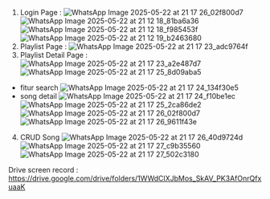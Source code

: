 1. Login Page :
![WhatsApp Image 2025-05-22 at 21 17 26_02f800d7](https://github.com/user-attachments/assets/cc267018-a3d5-457f-b0c8-e23dbd5abf7d)
![WhatsApp Image 2025-05-22 at 21 12 18_81ba6a36](https://github.com/user-attachments/assets/ac200ace-5307-41d7-ac80-d728d75a705f)
![WhatsApp Image 2025-05-22 at 21 12 18_f985453f](https://github.com/user-attachments/assets/6ebf6f2b-7cf4-47b5-a1d7-ac048b18eb5b)
![WhatsApp Image 2025-05-22 at 21 12 19_b2463680](https://github.com/user-attachments/assets/c633bc06-8848-4ac6-8804-435bd056f649)
2. Playlist Page :
![WhatsApp Image 2025-05-22 at 21 17 23_adc9764f](https://github.com/user-attachments/assets/f41502f1-6475-422f-9ab2-c20358cf5513)
3. Playlist Detail Page :
![WhatsApp Image 2025-05-22 at 21 17 23_a2e487d7](https://github.com/user-attachments/assets/c681fb07-48fe-4d07-8307-e650b590cf3c)
![WhatsApp Image 2025-05-22 at 21 17 25_8d09aba5](https://github.com/user-attachments/assets/9183ddc4-92ef-40d8-857e-487755106adb)
- fitur search
  ![WhatsApp Image 2025-05-22 at 21 17 24_134f30e5](https://github.com/user-attachments/assets/4c02a96b-0b23-4e36-b186-08a104382cf4)
- song detail
  ![WhatsApp Image 2025-05-22 at 21 17 24_f10be1ec](https://github.com/user-attachments/assets/e24dd594-b488-4855-9c51-6e63f3ea18fb)
  ![WhatsApp Image 2025-05-22 at 21 17 25_2ca86de2](https://github.com/user-attachments/assets/34bb732b-f7a6-498c-9d3a-feb5c9a33aa9)
  ![WhatsApp Image 2025-05-22 at 21 17 26_02f800d7](https://github.com/user-attachments/assets/799b783d-6e3a-405c-853f-cb4655c726e6)
  ![WhatsApp Image 2025-05-22 at 21 17 26_9611f43e](https://github.com/user-attachments/assets/ecd2cfc9-4f58-42c7-bec6-58aecedf0328)
4. CRUD Song
  ![WhatsApp Image 2025-05-22 at 21 17 26_40d9724d](https://github.com/user-attachments/assets/39bacd5e-ceac-4fbe-b763-497fc2fff9bc)
  ![WhatsApp Image 2025-05-22 at 21 17 27_c9b35560](https://github.com/user-attachments/assets/0e88f55d-33c1-4cc4-accb-dd5cbdecab8f)
  ![WhatsApp Image 2025-05-22 at 21 17 27_502c3180](https://github.com/user-attachments/assets/2c1f9efc-79ce-4054-ad7e-43d22b6bc66c)

Drive screen record : https://drive.google.com/drive/folders/1WWdClXJbMos_SkAV_PK3AfOnrQfxuaaK
